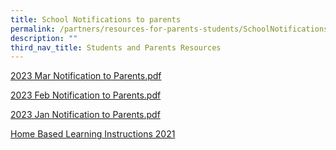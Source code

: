 ```yaml
---
title: School Notifications to parents
permalink: /partners/resources-for-parents-students/SchoolNotificationstoparents/
description: ""
third_nav_title: Students and Parents Resources
---
```

[2023 Mar Notification to Parents.pdf](/files/2023%20March%20Notification%20to%20Parents.pdf)

[2023 Feb Notification to Parents.pdf](/files/Notification%20to%20Parents%20Feb%202023.pdf)


[2023 Jan Notification to Parents.pdf](/files/January%20Notification%20to%20Parents%202023.pdf)


<a href="/partners/resources-for-parents-students/home-based-learning-instructions-2021">Home Based Learning Instructions 2021</a>